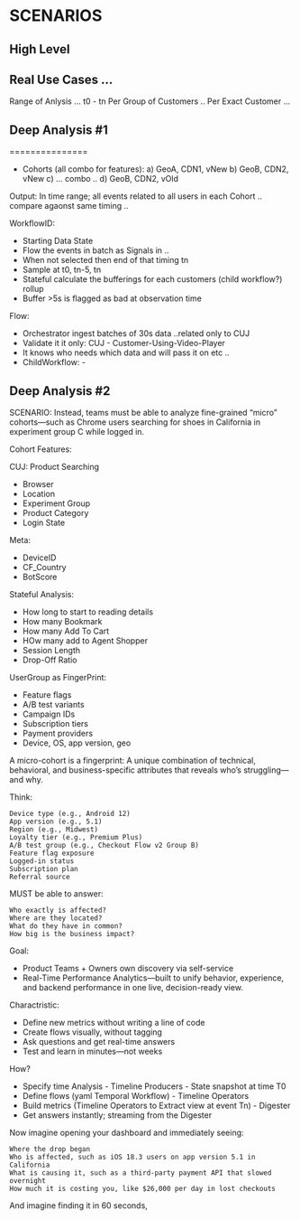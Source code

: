 # SCENARIOS

## High Level

## Real Use Cases ...

Range of Anlysis ...
t0 - tn
Per Group of Customers ..
Per Exact Customer ...


## Deep Analysis #1
===============

- Cohorts (all combo for features):
a) GeoA, CDN1, vNew
b) GeoB, CDN2, vNew
c) ... combo ..
d) GeoB, CDN2, vOld

Output: In time range; all events related to all users in each Cohort .. compare agaonst same timing ..

WorkflowID: <Cohort-Combo>
- Starting Data State
- Flow the events in batch as Signals in ..
- When not selected then end of that timing tn
- Sample at t0, tn-5, tn
- Stateful calculate the bufferings for each customers (child workflow?) rollup
- Buffer >5s is flagged as bad at observation time 

Flow:
- Orchestrator ingest batches of 30s data ..related only to CUJ
- Validate it it only: CUJ - Customer-Using-Video-Player
- It knows who needs which data and will pass it on etc ..
- ChildWorkflow: <Cohort-Combo>-<UUID>


## Deep Analysis #2

SCENARIO: Instead, teams must be able to analyze fine-grained “micro” cohorts—such as Chrome users 
    searching for shoes in California in experiment group C while logged in. 

Cohort Features:

CUJ: Product Searching
- Browser
- Location
- Experiment Group
- Product Category
- Login State

Meta:

- DeviceID
- CF_Country
- BotScore

Stateful Analysis: 

- How long to start to reading details
- How many Bookmark
- How many Add To Cart
- HOw many add to Agent Shopper
- Session Length
- Drop-Off Ratio

UserGroup as FingerPrint:

- Feature flags
- A/B test variants
- Campaign IDs
- Subscription tiers
- Payment providers
-  Device, OS, app version, geo

A micro-cohort is a fingerprint:
A unique combination of technical, behavioral, and business-specific attributes that reveals 
    who’s struggling—and why.

Think:

    Device type (e.g., Android 12)
    App version (e.g., 5.1)
    Region (e.g., Midwest)
    Loyalty tier (e.g., Premium Plus)
    A/B test group (e.g., Checkout Flow v2 Group B)
    Feature flag exposure
    Logged-in status
    Subscription plan
    Referral source

MUST be able to answer:

    Who exactly is affected?
    Where are they located?
    What do they have in common?
    How big is the business impact?

Goal: 

- Product Teams + Owners own discovery via self-service
- Real-Time Performance Analytics—built to unify behavior, experience, and backend performance in one 
    live, decision-ready view.

Charactristic:

- Define new metrics without writing a line of code
- Create flows visually, without tagging
- Ask questions and get real-time answers
- Test and learn in minutes—not weeks

How?

- Specify time Analysis - Timeline Producers - State snapshot at time T0
- Define flows (yaml Temporal Workflow) - Timeline Operators
- Build metrics (Timeline Operators to Extract view at event Tn) - Digester
- Get answers instantly; streaming from the Digester

Now imagine opening your dashboard and immediately seeing:

    Where the drop began
    Who is affected, such as iOS 18.3 users on app version 5.1 in California
    What is causing it, such as a third-party payment API that slowed overnight
    How much it is costing you, like $26,000 per day in lost checkouts

And imagine finding it in 60 seconds, 


